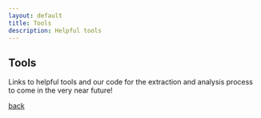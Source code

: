 ```yaml
---
layout: default
title: Tools
description: Helpful tools
---
```


## Tools

Links to helpful tools and our code for the extraction and analysis process to come in the very near future!


[back](./)